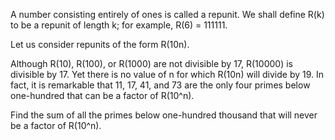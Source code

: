 A number consisting entirely of ones is called a repunit.
We shall define R(k) to be a repunit of length k; for example, R(6) = 111111.

Let us consider repunits of the form R(10n).

Although R(10), R(100), or R(1000) are not divisible by 17, R(10000) is divisible by 17.
Yet there is no value of n for which R(10n) will divide by 19. In fact,
it is remarkable that 11, 17, 41, and 73 are the only four primes below one-hundred
that can be a factor of R(10^n).

Find the sum of all the primes below one-hundred thousand that will never be a factor of R(10^n).

